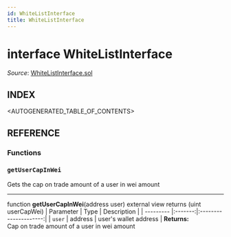 ```yaml
---
id: WhiteListInterface
title: WhiteListInterface
---
```

# interface WhiteListInterface
*Source*: [WhiteListInterface.sol](https://github.com/KyberNetwork/smart-contracts/blob/master/contracts/WhiteListInterface.sol)
## INDEX

<AUTOGENERATED_TABLE_OF_CONTENTS>

## REFERENCE

### Functions

### `getUserCapInWei`
Gets the cap on trade amount of a user in wei amount
___
function __getUserCapInWei__(address user) external view returns (uint userCapWei)
| Parameter | Type    | Description           |
| --------- |:-------:|:---------------------:|
| `user`    | address | user's wallet address |
**Returns:**\
Cap on trade amount of a user in wei amount
<br />
